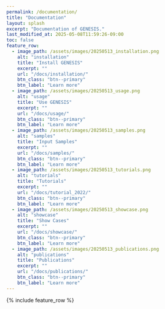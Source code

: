 ```yaml
---
permalink: /documentation/
title: "Documentation"
layout: splash
excerpt: "Documentation of GENESIS."
last_modified_at: 2025-05-08T11:59:26-09:00
toc: false
feature_row:
  - image_path: /assets/images/20250513_installation.png
    alt: "installation"
    title: "Install GENESIS"
    excerpt: ""
    url: "/docs/installation/"
    btn_class: "btn--primary"
    btn_label: "Learn more"
  - image_path: /assets/images/20250513_usage.png
    alt: "usage"
    title: "Use GENESIS"
    excerpt: ""
    url: "/docs/usage/"
    btn_class: "btn--primary"
    btn_label: "Learn more"
  - image_path: /assets/images/20250513_samples.png
    alt: "samples"
    title: "Input Samples"
    excerpt: ""
    url: "/docs/samples/"
    btn_class: "btn--primary"
    btn_label: "Learn more"
  - image_path: /assets/images/20250513_tutorials.png
    alt: "tutorials"
    title: "Tutorials"
    excerpt: ""
    url: "/docs/tutorial_2022/"
    btn_class: "btn--primary"
    btn_label: "Learn more"
  - image_path: /assets/images/20250513_showcase.png
    alt: "showcase"
    title: "Show Cases"
    excerpt: ""
    url: "/docs/showcase/"
    btn_class: "btn--primary"
    btn_label: "Learn more"
  - image_path: /assets/images/20250513_publications.png
    alt: "publications"
    title: "Publications"
    excerpt: ""
    url: "/docs/publications/"
    btn_class: "btn--primary"
    btn_label: "Learn more"
---
```


{% include feature_row %}
